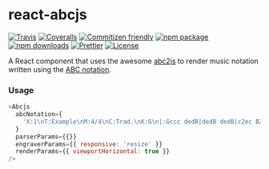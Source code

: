 # react-abcjs

[![Travis][build-badge]][build]
[![Coveralls][coveralls-badge]][coveralls]
[![Commitizen friendly][commitizen-badge]][commitizen]
[![npm package][npm-badge]][npm]
[![npm downloads][npm-downloads-badge]][npm-downloads]
[![Prettier][prettier-badge]][prettier]
[![License][license-badge]][license]

A React component that uses the awesome [abc2js](https://github.com/paulrosen/abcjs) to render music notation written using the [ABC notation](http://abcnotation.com).

### Usage

```js
<Abcjs
  abcNotation={
    'X:1\nT:Example\nM:4/4\nC:Trad.\nK:G\n|:Gccc dedB|dedB dedB|c2ec B2dB|c2A2 A2BA|'
  }
  parserParams={{}}
  engraverParams={{ responsive: 'resize' }}
  renderParams={{ viewportHorizontal: true }}
/>
```

[build-badge]: https://img.shields.io/travis/rigobauer/react-abcjs/master.svg?style=flat-square
[build]: https://travis-ci.org/rigobauer/react-abcjs
[coveralls-badge]: https://img.shields.io/coveralls/rigobauer/react-abcjs/master.svg?style=flat-square
[coveralls]: https://coveralls.io/github/rigobauer/react-abcjs
[commitizen-badge]: https://img.shields.io/badge/commitizen-friendly-brightgreen.svg?style=flat-square
[commitizen]: http://commitizen.github.io/cz-cli/
[npm-badge]: https://img.shields.io/npm/v/react-abcjs.svg?style=flat-square
[npm]: https://www.npmjs.org/package/react-abcjs
[npm-downloads-badge]: https://img.shields.io/npm/dm/react-abcjs.svg?style=flat-square
[npm-downloads]: https://npm-stat.com/charts.html?package=react-abcjs
[prettier-badge]: https://img.shields.io/badge/code_style-prettier-ff69b4.svg?style=flat-square
[prettier]: https://github.com/prettier/prettier
[license-badge]: https://img.shields.io/npm/l/react-abcjs.svg?style=flat-square
[license]: https://opensource.org/licenses/MIT

